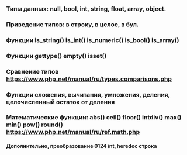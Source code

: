 ### Типы данных: null, bool, int, string, float, array, object.
### Приведение типов: в строку, в целое, в бул.
### Функции is_string() is_int() is_numeric() is_bool() is_array()
### Функции gettype() empty() isset() 
### Сравнение типов https://www.php.net/manual/ru/types.comparisons.php
### Функции сложения, вычитания, умножения, деления, целочисленный остаток от деления
### Математические функции: abs() ceil() floor() intdiv() max() min() pow() round() https://www.php.net/manual/ru/ref.math.php

#### Дополнительно, преобразование 0124 int, heredoc строка
